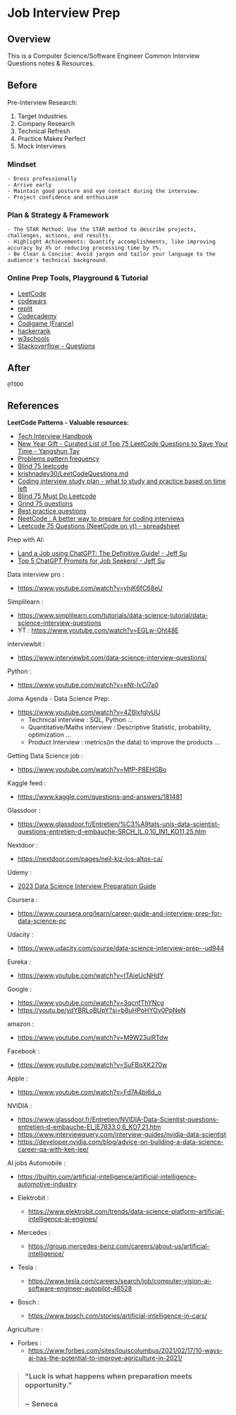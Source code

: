 # Job Interview Prep

## Overview

This is a Computer Science/Software Engineer Common Interview Questions notes & Resources.

## Before

Pre-Interview Research:

1. Target Industries
2. Company Research
3. Technical Refresh 
4. Practice Makes Perfect
5. Mock Interviews

### Mindset

```
- Dress professionally
- Arrive early
- Maintain good posture and eye contact during the interview.
- Project confidence and enthusiasm
```

### Plan & Strategy & Framework

```
- The STAR Method: Use the STAR method to describe projects, challenges, actions, and results.
- Highlight Achievements: Quantify accomplishments, like improving accuracy by X% or reducing processing time by Y%.
- Be Clear & Concise: Avoid jargon and tailor your language to the audience's technical background.
```

### Online Prep Tools, Playground & Tutorial

- [LeetCode](https://leetcode.com/)
- [codewars](https://www.codewars.com/)
- [replit](replit.com)
- [Codecademy](https://www.codecademy.com/)
- [Codigame (France)](https://www.codingame.com/)
- [hackerrank](https://www.hackerrank.com/)
- [w3schools](https://www.w3schools.com/)
- [Stackoverflow - Questions](https://stackoverflow.com/questions)

## After

```
@TODO
```


## References 

**LeetCode Patterns - Valuable resources:**
- [Tech Interview Handbook](https://www.techinterviewhandbook.org/)
- [New Year Gift - Curated List of Top 75 LeetCode Questions to Save Your Time - Yangshun Tay](https://www.teamblind.com/postNew-Year-Gift---Curated-List-of-Top-75-LeetCode-Questions-to-Save-Your-Time-OaM1orEU)
- [Problems pattern frequency](https://seanprashad.com/leetcode-patterns/)
- [Blind 75 leetcode](https://leetcode.com/discuss/general-discussion/460599/blind-75-leetcode-)
- [krishnadey30/LeetCodeQuestions.md](https://gist.github.com/krishnadey30/88c4e2f601e96597974c00185e479532)
- [Coding interview study plan - what to study and practice based on time left](https://www.techinterviewhandbook.org/coding-interview-study-plan/)
- [Blind 75 Must Do Leetcode](https://leetcode.com/list/xi4ci4ig/)
- [Grind 75 questions](https://www.techinterviewhandbook.org/grind75)
- [Best practice questions](https://www.techinterviewhandbook.org/best-practice-questions/)
- [NeetCode : A better way to prepare for coding interviews](https://neetcode.io/)
- [Leetcode 75 Questions (NeetCode on yt) - spreadsheet](https://docs.google.com/spreadsheets/d/1A2PaQKcdwO_lwxz9bAnxXnIQayCouZP6d-ENrBz_NXc/edit#gid=0)

Prep with AI: 
- [Land a Job using ChatGPT: The Definitive Guide! - Jeff Su](https://www.youtube.com/watch?v=pmnY5V16GSE)
- [Top 5 ChatGPT Prompts for Job Seekers! - Jeff Su ](https://youtu.be/2uN8PTXMY5c?si=pxUKUy_mrxEDUSrA)

Data interview pro :
- https://www.youtube.com/watch?v=yhjK6fC68eU

Simplilearn : 

- https://www.simplilearn.com/tutorials/data-science-tutorial/data-science-interview-questions
- YT : https://www.youtube.com/watch?v=EGLw-Oht48E 

interviewbit : 
- https://www.interviewbit.com/data-science-interview-questions/

Python : 
- https://www.youtube.com/watch?v=eNt-IvCi7a0

Joma Agenda - Data Science Prep: 

- https://www.youtube.com/watch?v=4Z6lxfglvUU
  - Technical interview : SQL, Python ...
  - Quantitative/Maths interview : Descriptive Statistic, probability, optimization ...
  - Product Interview : metrics(in the data) to improve the products ...

Getting Data Science job : 
- https://www.youtube.com/watch?v=MfP-P8EHGBo

Kaggle feed : 
- https://www.kaggle.com/questions-and-answers/181481

Glassdoor : 
- https://www.glassdoor.fr/Entretien/%C3%A9tats-unis-data-scientist-questions-entretien-d-embauche-SRCH_IL.0,10_IN1_KO11,25.htm

Nextdoor : 
- https://nextdoor.com/pages/neil-kiz-los-altos-ca/

Udemy : 
- [2023 Data Science Interview Preparation Guide](https://www.udemy.com/course/data-science-interview-preparation-guide/?utm_source=adwords&utm_medium=udemyads&utm_campaign=LongTail_la.EN_cc.ROW&utm_content=deal4584&utm_term=_._ag_77879424134_._ad_535397245863_._kw__._de_c_._dm__._pl__._ti_dsa-1007766171312_._li_9056265_._pd__._&matchtype=&gclid=Cj0KCQjwgO2XBhCaARIsANrW2X16YsC2TClV0bzUHRRd5CsqZDqAYCt93D-4PMU6dzJj80OnxOmuQtsaAvojEALw_wcB)

Coursera : 
- https://www.coursera.org/learn/career-guide-and-interview-prep-for-data-science-pc

Udacity : 
- https://www.udacity.com/course/data-science-interview-prep--ud944

Eureka :
- https://www.youtube.com/watch?v=tTAieUcNHdY

Google : 
- https://www.youtube.com/watch?v=3qcnfThYNcg
- https://youtu.be/ydYBRLoBUpY?si=b8uHPoHYOv0PpNeN

amazon : 
- https://www.youtube.com/watch?v=M9W23ulRTdw

Facebook : 
- https://www.youtube.com/watch?v=SuFBqXK270w

Apple : 
- https://www.youtube.com/watch?v=Fd7A4bi6d_o

NVIDIA : 
- https://www.glassdoor.fr/Entretien/NVIDIA-Data-Scientist-questions-entretien-d-embauche-EI_IE7633.0,6_KO7,21.htm
- https://www.interviewquery.com/interview-guides/nvidia-data-scientist
- https://developer.nvidia.com/blog/advice-on-building-a-data-science-career-qa-with-ken-jee/

AI jobs Automobile : 

- https://builtin.com/artificial-intelligence/artificial-intelligence-automotive-industry

- Elektrobit : 
  - https://www.elektrobit.com/trends/data-science-platform-artificial-intelligence-ai-engines/
- Mercedes : 
  - https://group.mercedes-benz.com/careers/about-us/artificial-intelligence/
- Tesla : 
  - https://www.tesla.com/careers/search/job/computer-vision-ai-software-engineer-autopilot-46528
- Bosch : 
  - https://www.bosch.com/stories/artificial-intelligence-in-cars/

Agriculture : 

- Forbes : 
  - https://www.forbes.com/sites/louiscolumbus/2021/02/17/10-ways-ai-has-the-potential-to-improve-agriculture-in-2021/

> ### "Luck is what happens when preparation meets opportunity."
> ### ~ Seneca 

